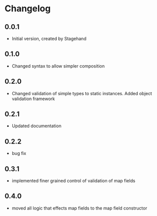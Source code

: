# Changelog

## 0.0.1

- Initial version, created by Stagehand

## 0.1.0

- Changed syntax to allow simpler composition

## 0.2.0

- Changed validation of simple types to static instances. Added object validation framework

## 0.2.1

- Updated documentation

## 0.2.2

- bug fix

## 0.3.1

- implemented finer grained control of validation of map fields

## 0.4.0

- moved all logic that effects map fields to the map field constructor